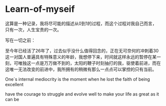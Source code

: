 # Learn-of-myseif
这算是一种记录，我将尽可能的描述从0到1的过程，而这个过程对我自己而言，只有一次，人生宝贵的一次。

写在一切之前：

至今年已经活了26年了，过去似乎没什么值得回念的，正在无可奈何的冲刺着30这一对国人普遍具有特殊意义的年龄，我想停下来，时间就这样永远的暂停在某一刻，可唯独这一点是万万做不到的，太阳的鞭子时刻抽打的我，驱使着前进，而在这唯一无法改变的前进中，我所拥有的稍微有那么一点点可以掌控的只有当前。

One`s internal mediocrity is the moment when he lost the faith of being excellent

have the courage to struggle and evolve well to make your life as great as it can be
